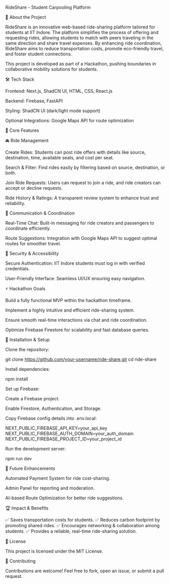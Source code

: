 RideShare - Student Carpooling Platform

🚀 About the Project

RideShare is an innovative web-based ride-sharing platform tailored for students at IIT Indore. The platform simplifies the process of offering and requesting rides, allowing students to match with peers traveling in the same direction and share travel expenses. By enhancing ride coordination, RideShare aims to reduce transportation costs, promote eco-friendly travel, and foster student connections.

This project is developed as part of a Hackathon, pushing boundaries in collaborative mobility solutions for students.

🛠 Tech Stack

Frontend: Next.js, ShadCN UI, HTML, CSS, React.js

Backend: Firebase, FastAPI

Styling: ShadCN UI (dark/light mode support)

Optional Integrations: Google Maps API for route optimization

🎯 Core Features

🚘 Ride Management

Create Rides: Students can post ride offers with details like source, destination, time, available seats, and cost per seat.

Search & Filter: Find rides easily by filtering based on source, destination, or both.

Join Ride Requests: Users can request to join a ride, and ride creators can accept or decline requests.

Ride History & Ratings: A transparent review system to enhance trust and reliability.

💬 Communication & Coordination

Real-Time Chat: Built-in messaging for ride creators and passengers to coordinate efficiently.

Route Suggestions: Integration with Google Maps API to suggest optimal routes for smoother travel.

🔐 Security & Accessibility

Secure Authentication: IIT Indore students must log in with verified credentials.

User-Friendly Interface: Seamless UI/UX ensuring easy navigation.

⚡ Hackathon Goals

Build a fully functional MVP within the hackathon timeframe.

Implement a highly intuitive and efficient ride-sharing system.

Ensure smooth real-time interactions via chat and ride coordination.

Optimize Firebase Firestore for scalability and fast database queries.

🔧 Installation & Setup

Clone the repository:

git clone https://github.com/your-username/ride-share.git
cd ride-share

Install dependencies:

npm install

Set up Firebase:

Create a Firebase project.

Enable Firestore, Authentication, and Storage.

Copy Firebase config details into .env.local:

NEXT_PUBLIC_FIREBASE_API_KEY=your_api_key
NEXT_PUBLIC_FIREBASE_AUTH_DOMAIN=your_auth_domain
NEXT_PUBLIC_FIREBASE_PROJECT_ID=your_project_id

Run the development server:

npm run dev

📌 Future Enhancements

Automated Payment System for ride cost-sharing.

Admin Panel for reporting and moderation.

AI-based Route Optimization for better ride suggestions.

🏆 Impact & Benefits

✅ Saves transportation costs for students.
✅ Reduces carbon footprint by promoting shared rides.
✅ Encourages networking & collaboration among students.
✅ Provides a reliable, real-time ride-sharing solution.

📝 License

This project is licensed under the MIT License.

🤝 Contributing

Contributions are welcome! Feel free to fork, open an issue, or submit a pull request.


